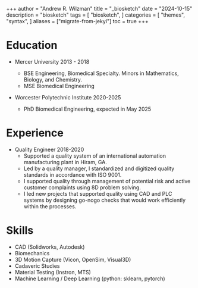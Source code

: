+++
author = "Andrew R. Wilzman"
title = "_biosketch"
date = "2024-10-15"
description = "biosketch"
tags = [
    "biosketch",
]
categories = [
    "themes",
    "syntax",
]
aliases = ["migrate-from-jekyl"]
toc = true
+++

# Education

* Mercer University 2013 - 2018
	* BSE Engineering, Biomedical Specialty. Minors in Mathematics, Biology, and Chemistry.
	* MSE Biomedical Engineering


* Worcester Polytechnic Institute 2020-2025
	* PhD Biomedical Engineering, expected in May 2025

# Experience

* Quality Engineer 2018-2020
	* Supported a quality system of an international automation manufacturing plant in Hiram, GA.
	* Led by a quality manager, I standardized and digitized quality standards in accordance with ISO 9001.
	* I supported quality through management of potential risk and active customer complaints using 8D problem solving.
	* I led new projects that supported quality using CAD and PLC systems by designing go-nogo checks that would work efficiently within the processes.

# Skills

* CAD (Solidworks, Autodesk)
* Biomechanics
* 3D Motion Capture (Vicon, OpenSim, Visual3D)
* Cadaveric Studies
* Material Testing (Instron, MTS)
* Machine Learning / Deep Learning (python: sklearn, pytorch)